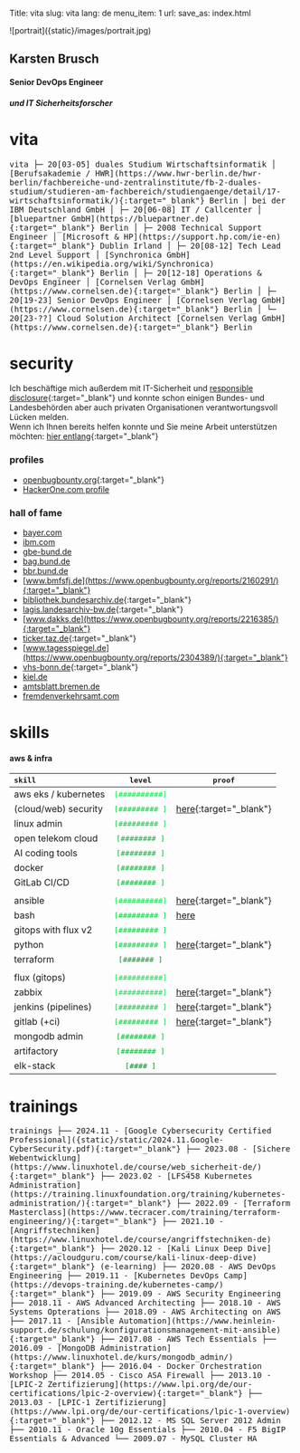 Title: vita
slug: vita
lang: de
menu_item: 1
url:
save_as: index.html

<p class='portrait' markdown="1">![portrait]({static}/images/portrait.jpg)</p>

## Karsten Brusch

#### Senior DevOps Engineer 
##### und IT Sicherheitsforscher

# vita

<samp>
vita
├─ 20[03-05]  duales Studium Wirtschaftsinformatik
│             [Berufsakademie / HWR](https://www.hwr-berlin.de/hwr-berlin/fachbereiche-und-zentralinstitute/fb-2-duales-studium/studieren-am-fachbereich/studiengaenge/detail/17-wirtschaftsinformatik/){:target="_blank"} Berlin
│             bei der IBM Deutschland GmbH
│
├─ 20[06-08]  IT / Callcenter
│             [bluepartner GmbH](https://bluepartner.de){:target="_blank"} Berlin
│
├─ 2008       Technical Support Engineer
│             [Microsoft & HP](https://support.hp.com/ie-en){:target="_blank"} Dublin Irland
│
├─ 20[08-12]  Tech Lead 2nd Level Support
│             [Synchronica GmbH](https://en.wikipedia.org/wiki/Synchronica){:target="_blank"} Berlin
│
├─ 20[12-18]  Operations & DevOps Engineer
│             [Cornelsen Verlag GmbH](https://www.cornelsen.de){:target="_blank"} Berlin
│
├─ 20[19-23]  Senior DevOps Engineer
│             [Cornelsen Verlag GmbH](https://www.cornelsen.de){:target="_blank"} Berlin
│
└─ 20[23-??]  Cloud Solution Architect
              [Cornelsen Verlag GmbH](https://www.cornelsen.de){:target="_blank"} Berlin
</samp>

# security

Ich beschäftige mich außerdem mit IT-Sicherheit und [responsible disclosure](https://de.wikipedia.org/wiki/Responsible_Disclosure_(IT-Sicherheit)){:target="_blank"} und konnte schon einigen Bundes- und Landesbehörden aber auch privaten Organisationen verantwortungsvoll Lücken melden.      
Wenn ich Ihnen bereits helfen konnte und Sie meine Arbeit unterstützen möchten: [hier entlang](https://k11h.de/blog/bug-bounty.html){:target="_blank"}

### profiles

* [openbugbounty.org](https://www.openbugbounty.org/researchers/KarstenBerlin/#tabs-11){:target="_blank"}
* [HackerOne.com profile](https://hackerone.com/k11h)

### hall of fame

* [bayer.com](https://www.bayer.com/en/cybersecurity-hall-of-fame)
* [ibm.com](https://www.ibm.com/support/pages/node/6610583) 
* [gbe-bund.de](https://www.openbugbounty.org/reports/2343600/)
* [bag.bund.de](https://www.openbugbounty.org/reports/2343598/)
* [bbr.bund.de](https://www.openbugbounty.org/reports/2341841/)
* [www.bmfsfj.de](https://www.openbugbounty.org/reports/2160291/){:target="_blank"}
* [bibliothek.bundesarchiv.de](https://www.openbugbounty.org/reports/2337959/){:target="_blank"}
* [lagis.landesarchiv-bw.de](https://www.openbugbounty.org/reports/2228691/){:target="_blank"}
* [www.dakks.de](https://www.openbugbounty.org/reports/2216385/){:target="_blank"}
* [ticker.taz.de](https://www.openbugbounty.org/reports/2304217/){:target="_blank"}
* [www.tagesspiegel.de](https://www.openbugbounty.org/reports/2304389/){:target="_blank"}
* [vhs-bonn.de](https://www.openbugbounty.org/reports/2216409/){:target="_blank"}
* [kiel.de](https://www.openbugbounty.org/reports/2357795/)
* [amtsblatt.bremen.de](https://www.openbugbounty.org/reports/2305680/)
* [fremdenverkehrsamt.com](https://www.openbugbounty.org/reports/2203713/)


# skills

#### aws & infra

|<samp>skill                </samp>| <samp>level</samp>                                       | <samp>proof</samp> |
| :------------------ | :----------------------------------------------------------: | --- |
| aws eks / kubernetes| <span style="color:#00e641"><samp>[##########]</samp></span> |
| (cloud/web) security| <span style="color:#00cc3a"><samp>[######### ]</samp></span> | [here](https://github.com/k11h-de/zap-jenkins){:target="_blank"}
| linux admin         | <span style="color:#00cc3a"><samp>[######### ]</samp></span> |
| open telekom cloud  | <span style="color:#00b333"><samp>[########  ]</samp></span> |
| AI coding tools     | <span style="color:#00b333"><samp>[########  ]</samp></span> |
| docker              | <span style="color:#00b333"><samp>[########  ]</samp></span> |
| GitLab CI/CD        | <span style="color:#00b333"><samp>[########  ]</samp></span> |
|   |   |   |
| ansible             | <span style="color:#00e641"><samp>[##########]</samp></span> | [here](https://github.com/k11h-de/zabbix-http-ansible){:target="_blank"}
| bash                | <span style="color:#00cc3a"><samp>[######### ]</samp></span> | [here](https://k11h.de/blog/ansible-in-docker.html)
| gitops with flux v2 | <span style="color:#00cc3a"><samp>[######### ]</samp></span> |
| python              | <span style="color:#00cc3a"><samp>[######### ]</samp></span> | [here](https://github.com/k11h-de/jinja2-templating){:target="_blank"}
| terraform           | <span style="color:#00992b"><samp>[#######   ]</samp></span> |                                             | <samp>proof</samp> |
|   |   |   |
| flux (gitops)       | <span style="color:#00e641"><samp>[##########]</samp></span> | 
| zabbix              | <span style="color:#00e641"><samp>[##########]</samp></span> | [here](https://github.com/k11h-de/zabbix-http-ansible){:target="_blank"}
| jenkins (pipelines) | <span style="color:#00cc3a"><samp>[######### ]</samp></span> | [here](https://github.com/k11h-de/zap-jenkins){:target="_blank"}
| gitlab (+ci)        | <span style="color:#00cc3a"><samp>[######### ]</samp></span> | [here](https://github.com/k11h-de/zabbix-http-ansible){:target="_blank"}
| mongodb admin       | <span style="color:#00b333"><samp>[########  ]</samp></span> |
| artifactory         | <span style="color:#00b333"><samp>[########  ]</samp></span> |
| elk-stack           | <span style="color:#008024"><samp>[####      ]</samp></span> |

<!---
<span style="color:#00e641"><samp>[##########]</samp></span>
<span style="color:#00cc3a"><samp>[######### ]</samp></span>
<span style="color:#00b333"><samp>[########  ]</samp></span>
<span style="color:#00992b"><samp>[#######   ]</samp></span>
<span style="color:#008024"><samp>[######    ]</samp></span>
<span style="color:#008024"><samp>[####      ]</samp></span>
-->

# trainings

<samp>
trainings
├── 2024.11 - [Google Cybersecurity Certified Professional]({static}/static/2024.11.Google-CyberSecurity.pdf){:target="_blank"}
├── 2023.08 - [Sichere Webentwicklung](https://www.linuxhotel.de/course/web_sicherheit-de/){:target="_blank"}
├── 2023.02 - [LFS458 Kubernetes Administration](https://training.linuxfoundation.org/training/kubernetes-administration/){:target="_blank"}
├── 2022.09 - [Terraform Masterclass](https://www.tecracer.com/training/terraform-engineering/){:target="_blank"} 
├── 2021.10 - [Angriffstechniken](https://www.linuxhotel.de/course/angriffstechniken-de){:target="_blank"} 
├── 2020.12 - [Kali Linux Deep Dive](https://acloudguru.com/course/kali-linux-deep-dive){:target="_blank"} (e-learning)
├── 2020.08 - AWS DevOps Engineering
├── 2019.11 - [Kubernetes DevOps Camp](https://devops-training.de/kubernetes-camp/){:target="_blank"}
├── 2019.09 - AWS Security Engineering
├── 2018.11 - AWS Advanced Architecting
├── 2018.10 - AWS Systems Opterations
├── 2018.09 - AWS Architecting on AWS
├── 2017.11 - [Ansible Automation](https://www.heinlein-support.de/schulung/konfigurationsmanagement-mit-ansible){:target="_blank"}
├── 2017.08 - AWS Tech Essentials
├── 2016.09 - [MongoDB Administration](https://www.linuxhotel.de/kurs/mongodb_admin/){:target="_blank"}
├── 2016.04 - Docker Orchestration Workshop
├── 2014.05 - Cisco ASA Firewall
├── 2013.10 - [LPIC-2 Zertifizierung](https://www.lpi.org/de/our-certifications/lpic-2-overview){:target="_blank"}
├── 2013.03 - [LPIC-1 Zertifizierung](https://www.lpi.org/de/our-certifications/lpic-1-overview){:target="_blank"}
├── 2012.12 - MS SQL Server 2012 Admin
├── 2010.11 - Oracle 10g Essentials
├── 2010.04 - F5 BigIP Essentials & Advanced
└── 2009.07 - MySQL Cluster HA
</samp>
